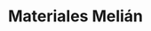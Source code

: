 ---
title: "Materiales Melián"
url: /ciudad-autonoma-de-buenos-aires/materiales-melian/
shop: comercio
---